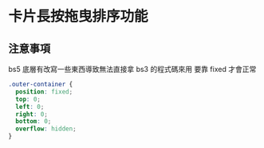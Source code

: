 # 卡片長按拖曳排序功能

## 注意事項

bs5 底層有改寫一些東西導致無法直接拿 bs3 的程式碼來用
要靠 fixed 才會正常

```css
.outer-container {
  position: fixed;
  top: 0;
  left: 0;
  right: 0;
  bottom: 0;
  overflow: hidden;
}
```
